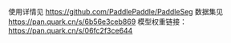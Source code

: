 使用详情见 https://github.com/PaddlePaddle/PaddleSeg
数据集见 https://pan.quark.cn/s/6b56e3ceb869
模型权重链接：https://pan.quark.cn/s/06fc2f3ce644 
